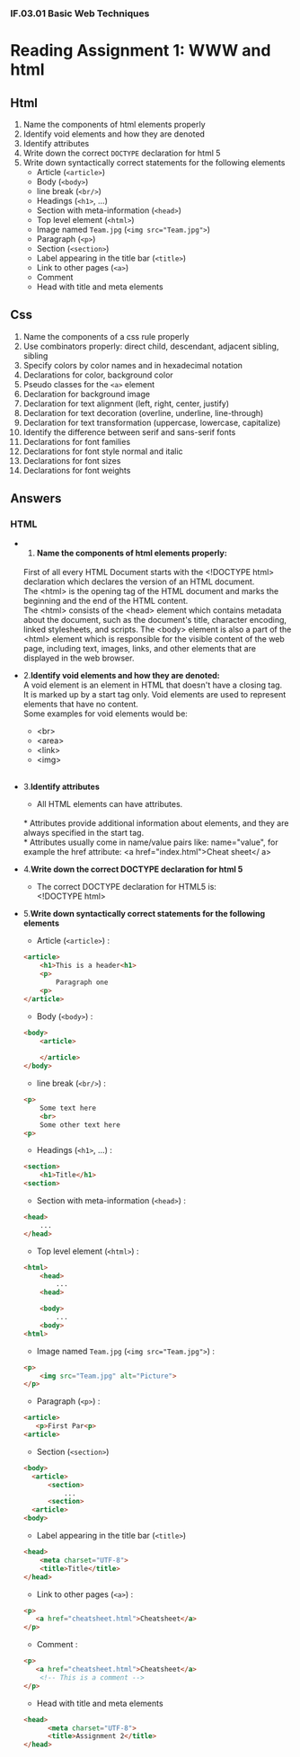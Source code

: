 ### IF.03.01 Basic Web Techniques
# Reading Assignment 1: WWW and html

## Html
1. Name the components of html elements properly
2. Identify void elements and how they are denoted
3. Identify attributes
4. Write down the correct ``DOCTYPE`` declaration for html 5
4. Write down syntactically correct statements for the following elements
   - Article (``<article>``)
   - Body (``<body>``)
   - line break (``<br/>``)
   - Headings (``<h1>``, ...)
   - Section with meta-information (``<head>``)
   - Top level element (``<html>``)
   - Image named ``Team.jpg`` (``<img src="Team.jpg">``)
   - Paragraph (``<p>``)
   - Section (``<section>``)
   - Label appearing in the title bar (``<title>``)
   - Link to other pages (``<a>``)
   - Comment
   - Head with title and meta elements

## Css
1. Name the components of a css rule properly
2. Use combinators properly: direct child, descendant, adjacent sibling, sibling
3. Specify colors by color names and in hexadecimal notation
4. Declarations for color, background color
5. Pseudo classes for the ``<a>`` element
6. Declaration for background image
7. Declaration for text alignment (left, right, center, justify)
8. Declaration for text decoration (overline, underline, line-through)
9. Declaration for text transformation (uppercase, lowercase, capitalize)
9. Identify the difference between serif and sans-serif fonts
10. Declarations for font families
11. Declarations for font style normal and italic
12. Declarations for font sizes
13. Declarations for font weights

## Answers
### HTML
* 1.    **Name the components of html elements properly:**
   <br>
  First of all every HTML Document starts with the &lt;!DOCTYPE html&gt; declaration which declares the version of an HTML document.
  <br>
  The &lt;html&gt; is the opening tag of the HTML document and marks the beginning and the end of the HTML content.
  <br>
  The &lt;html&gt; consists of the &lt;head&gt; element which contains metadata about the document, such as the document's title, character encoding, linked stylesheets, and scripts.
  The &lt;body&gt; element is also a part of the &lt;html&gt; element which is responsible for the visible content of the web page, including text, images, links, and other elements that are displayed in the web browser.
* 2.**Identify void elements and how they are denoted:**
   <br>
  A void element is an element in HTML that doesn't have a closing tag.
  <br>
  It is marked up by a start tag only. Void elements are used to represent elements that have no content.
  <br>
  Some examples for void elements would be:
   * &lt;br&gt;
   * &lt;area&gt;
   * &lt;link&gt;
   * &lt;img&gt;
  <br> <br>
   
* 3.**Identify attributes**

  * All HTML elements can have attributes.
  <br>
  * Attributes provide additional information about elements, and they are always specified in the start tag.
  <br>
  * Attributes usually come in name/value pairs like: name="value", for example the href attribute:
  &lt;a href="index.html">Cheat sheet&lt;/  a&gt;
* 4.**Write down the correct DOCTYPE declaration for html 5**
    * The correct DOCTYPE declaration for HTML5 is:
      <br>
      &lt;!DOCTYPE html&gt;
* 5.**Write down syntactically correct statements for the following elements**
    * Article (``<article>``) :
    ```html
    <article>
        <h1>This is a header<h1>
        <p>
            Paragraph one
        <p>
    </article>
    ```
    * Body (``<body>``) : 
    ```html
    <body>
        <article>
        
        </article>
    </body>
    ```
    * line break (``<br/>``) :
    ```html
    <p>
        Some text here
        <br>
        Some other text here
    <p>
    ```
  
    * Headings (``<h1>``, ...) :
    ```html
    <section>
        <h1>Title</h1>
    <section>
    ```
  
    * Section with meta-information (``<head>``) :
    ```html
    <head>
        ...
    </head>
    ```
  
    * Top level element (``<html>``) :
    ```html
    <html>
        <head>
            ...
        <head>
  
        <body>
            ...
        <body>
    <html>
    ```
    
    * Image named ``Team.jpg`` (``<img src="Team.jpg">``) :
    ```html
    <p>
        <img src="Team.jpg" alt="Picture">
    </p>
    ```
  
    * Paragraph (``<p>``) :
    ```html
    <article>
       <p>First Par<p> 
    <article>
    ```

  * Section (``<section>``)
  ```html
  <body>
    <article>
        <section>
            ...
        <section>
    <article>
  <body>
  ```

    * Label appearing in the title bar (``<title>``)
    ```html
    <head>
        <meta charset="UTF-8">
        <title>Title</title>
    </head>
    ```
  
    * Link to other pages (``<a>``) :
    ```html
    <p>
       <a href="cheatsheet.html">Cheatsheet</a>
    </p>
    ```
    * Comment :
    ```html
    <p>
       <a href="cheatsheet.html">Cheatsheet</a>
        <!-- This is a comment -->
    </p>    
    ```
  * Head with title and meta elements
  ```html
  <head>
        <meta charset="UTF-8">
        <title>Assignment 2</title>
  </head>
  ```
    

  
